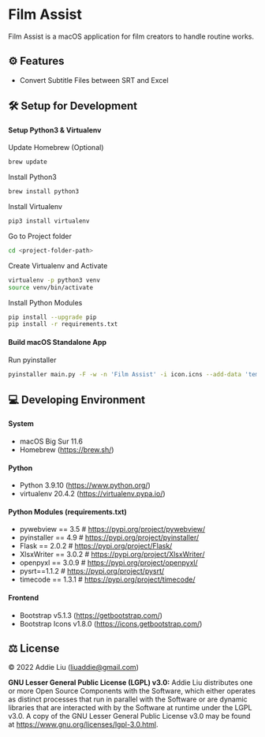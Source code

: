 # Film Assist
Film Assist is a macOS application for film creators to handle routine works.

## ⚙️ Features
- Convert Subtitle Files between SRT and Excel

## 🛠 Setup for Development

#### Setup Python3 & Virtualenv
Update Homebrew (Optional)
```bash
brew update
```

Install Python3
```bash
brew install python3
```

Install Virtualenv
```bash
pip3 install virtualenv
```

Go to Project folder
```bash
cd <project-folder-path>
```

Create Virtualenv and Activate
```bash
virtualenv -p python3 venv
source venv/bin/activate
```

Install Python Modules
```bash
pip install --upgrade pip
pip install -r requirements.txt
```

#### Build macOS Standalone App
Run pyinstaller
```bash
pyinstaller main.py -F -w -n 'Film Assist' -i icon.icns --add-data 'templates:templates' --add-data 'assets:assets'
```

## 💻 Developing Environment
#### System
- macOS Big Sur 11.6
- Homebrew (https://brew.sh/)

#### Python
- Python 3.9.10 (https://www.python.org/)
- virtualenv 20.4.2 (https://virtualenv.pypa.io/)

#### Python Modules (requirements.txt)
- pywebview == 3.5 # https://pypi.org/project/pywebview/
- pyinstaller == 4.9  # https://pypi.org/project/pyinstaller/
- Flask == 2.0.2 # https://pypi.org/project/Flask/
- XlsxWriter == 3.0.2 # https://pypi.org/project/XlsxWriter/
- openpyxl == 3.0.9 # https://pypi.org/project/openpyxl/
- pysrt==1.1.2 # https://pypi.org/project/pysrt/
- timecode == 1.3.1 # https://pypi.org/project/timecode/

#### Frontend
- Bootstrap v5.1.3 (https://getbootstrap.com/)
- Bootstrap Icons v1.8.0 (https://icons.getbootstrap.com/)

## ⚖️ License
© 2022 Addie Liu (liuaddie@gmail.com)

**GNU Lesser General Public License (LGPL) v3.0:** Addie Liu distributes one or more Open Source Components with the Software, which either operates as distinct processes that run in parallel with the Software or are dynamic libraries that are interacted with by the Software at runtime under the LGPL v3.0. A copy of the GNU Lesser General Public License v3.0 may be found at https://www.gnu.org/licenses/lgpl-3.0.html.
